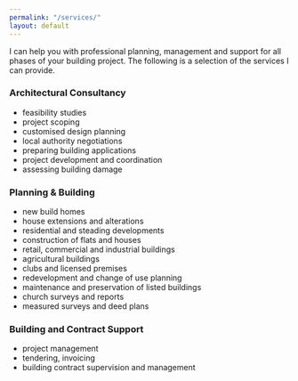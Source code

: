 ```yaml
---
permalink: "/services/"
layout: default
---
```


I can help you with professional planning, management and support for all phases of your building project. The following is a selection of the services I can provide.

### Architectural Consultancy
* feasibility studies
* project scoping
* customised design planning
* local authority negotiations
* preparing building applications
* project development and coordination
* assessing building damage

### Planning & Building
* new build homes
* house extensions and alterations
* residential and steading developments
* construction of flats and houses
* retail, commercial and industrial buildings
* agricultural buildings
* clubs and licensed premises
* redevelopment and change of use planning
* maintenance and preservation of listed buildings
* church surveys and reports
* measured surveys and deed plans

### Building and Contract Support
* project management
* tendering, invoicing
* building contract supervision and management
